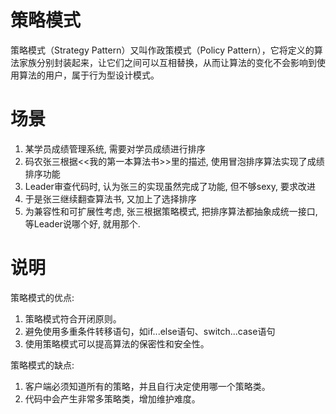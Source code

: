 # 策略模式
策略模式（Strategy Pattern）又叫作政策模式（Policy Pattern），它将定义的算法家族分别封装起来，让它们之间可以互相替换，从而让算法的变化不会影响到使用算法的用户，属于行为型设计模式。

# 场景
1. 某学员成绩管理系统, 需要对学员成绩进行排序
2. 码农张三根据<<我的第一本算法书>>里的描述, 使用冒泡排序算法实现了成绩排序功能
3. Leader审查代码时, 认为张三的实现虽然完成了功能, 但不够sexy, 要求改进
4. 于是张三继续翻查算法书, 又加上了选择排序
4. 为兼容性和可扩展性考虑, 张三根据策略模式, 把排序算法都抽象成统一接口, 等Leader说哪个好, 就用那个.

# 说明
策略模式的优点:
1. 策略模式符合开闭原则。
2. 避免使用多重条件转移语句，如if...else语句、switch...case语句
3. 使用策略模式可以提高算法的保密性和安全性。

策略模式的缺点:
1. 客户端必须知道所有的策略，并且自行决定使用哪一个策略类。
2. 代码中会产生非常多策略类，增加维护难度。
